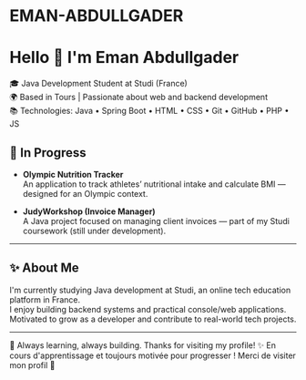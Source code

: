 # EMAN-ABDULLGADER
# Hello 👋 I'm Eman Abdullgader

🎓 Java Development Student at Studi (France)  
🌍 Based in Tours | Passionate about web and backend development  
📚 Technologies: Java • Spring Boot • HTML • CSS • Git • GitHub • PHP • JS 



## 🔧 In Progress

- **Olympic Nutrition Tracker**  
  An application to track athletes’ nutritional intake and calculate BMI — designed for an Olympic context.

- **JudyWorkshop (Invoice Manager)**  
  A Java project focused on managing client invoices — part of my Studi coursework (still under development).

---

## ✨ About Me

I'm currently studying Java development at Studi, an online tech education platform in France.  
I enjoy building backend systems and practical console/web applications.  
Motivated to grow as a developer and contribute to real-world tech projects.

---

🚀 Always learning, always building. Thanks for visiting my profile!
✨ En cours d'apprentissage et toujours motivée pour progresser ! Merci de visiter mon profil 🙏
